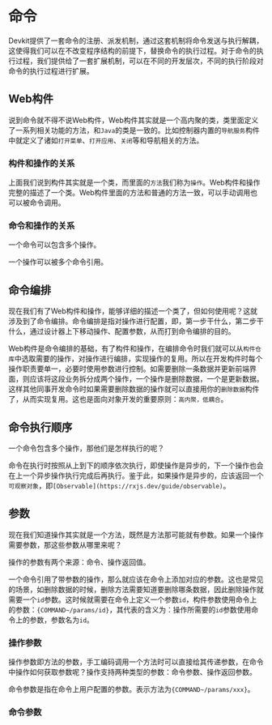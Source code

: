 # 命令

Devkit提供了一套命令的注册、派发机制，通过这套机制将命令发送与执行解耦，这使得我们可以在不改变程序结构的前提下，替换命令的执行过程。对于命令的执行过程，我们提供给了一套扩展机制，可以在不同的开发层次，不同的执行阶段对命令的执行过程进行扩展。

## Web构件

说到命令就不得不说Web构件，Web构件其实就是一个高内聚的类，类里面定义了一系列相关功能的方法，和`Java`的类是一致的。比如控制器内置的`导航服务`构件中就定义了诸如`打开菜单`、`打开应用`、`关闭`等和导航相关的方法。

### 构件和操作的关系

上面我们说到构件其实就是一个类，而里面的`方法`我们称为`操作`。Web构件和操作完整的描述了一个类。Web构件里面的方法和普通的方法一致，可以手动调用也可以被命令调用。

### 命令和操作的关系

一个命令可以包含多个操作。

一个操作可以被多个命令引用。

## 命令编排

现在我们有了Web构件和操作，能够详细的描述一个类了，但如何使用呢？这就涉及到了命令编排。命令编排是指对操作进行配置，即，第一步干什么，第二步干什么，通过设计器上下移动操作、配置参数，从而打到命令编排的目的。

Web构件是命令编排的基础，有了构件和操作，在编排命令时我们就可以从`构件仓库`中选取需要的操作，对操作进行编排，实现操作的复用。所以在开发构件时每个操作职责要单一，必要时使用参数进行控制。如需要删除一条数据并更新前端界面，则应该将这段业务拆分成两个操作，一个操作是删除数据，一个是更新数据。这样其他同事开发命令时如果需要删除数据的操作就可以直接用你的`删除数据`构件了，从而实现复用。这也是面向对象开发的重要原则：`高内聚，低耦合`。

## 命令执行顺序

一个命令包含多个操作，那他们是怎样执行的呢？

命令在执行时按照从上到下的顺序依次执行，即使操作是异步的，下一个操作也会在上一个异步操作执行完成后再执行。鉴于此，如果操作是异步的，应该返回一个`可观察对象`，即`[Observable](https://rxjs.dev/guide/observable)`。

## 参数

现在我们知道操作其实就是一个方法，既然是方法那可能就有参数。如果一个操作需要参数，那这些参数从哪里来呢？

操作的参数有两个来源：命令、操作返回值。

一个命令引用了带参数的操作，那么就应该在命令上添加对应的参数。这也是常见的场景，如删除数据的时候，删除方法需要知道要删除哪条数据，因此删除操作就需要一个`id`参数。这时候就需要在命令上定义一个参数`id`，构件参数使用命令上的参数：`{COMMAND~/params/id}`，其代表的含义为：操作所需要的`id`参数使用命令上的参数，参数名为`id`。

### 操作参数

操作参数即方法的参数，手工编码调用一个方法时可以直接给其传递参数，在命令中操作如何获取参数呢？操作支持两种类型的参数：命令参数、操作返回参数。

命令参数是指在命令上用户配置的参数。表示方法为`{COMMAND~/params/xxx}`。

### 命令参数



